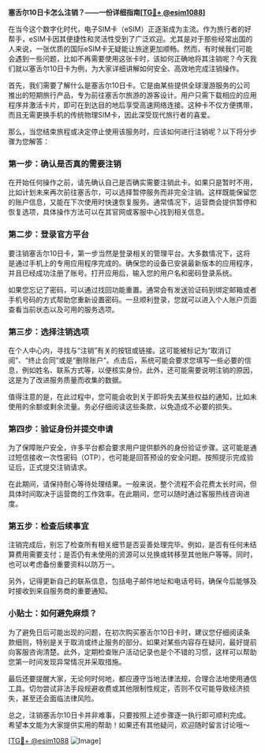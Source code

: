 **塞舌尔10日卡怎么注销？——一份详细指南[[TG💪+ @esim1088](https://t.me/s/esim1088)]**

在当今这个数字化时代，电子SIM卡（eSIM）正逐渐成为主流。作为旅行者的好帮手，eSIM卡因其便捷性和灵活性受到了广泛欢迎。尤其是对于那些经常出国的人来说，一张优质的国际eSIM卡无疑能让旅途更加顺畅。然而，有时候我们可能会遇到一些问题，比如不再需要使用这张卡时，该如何正确地将其注销呢？今天我们就以塞舌尔10日卡为例，为大家详细讲解如何安全、高效地完成注销操作。

首先，我们需要了解什么是塞舌尔10日卡。它是由某些提供全球漫游服务的公司推出的短期旅行产品，专为前往塞舌尔旅游的游客设计。用户只需下载相应的应用程序并激活卡片，即可在到达目的地后享受高速网络连接。这种卡不仅方便携带，而且无需更换手机的传统物理SIM卡，因此深受现代旅行者的喜爱。

那么，当您结束旅程或决定停止使用该服务时，应该如何进行注销呢？以下将分步骤为您解答：

### 第一步：确认是否真的需要注销

在开始任何操作之前，请先确认自己是否确实需要注销此卡。如果只是暂时不用，比如计划未来再次前往塞舌尔，可以选择暂停服务而非完全注销。这样既能保留您的账户信息，又能在下次使用时快速恢复服务。通常情况下，运营商会提供暂停和恢复选项，具体操作方法可以在其官网或客服中心找到相关信息。

### 第二步：登录官方平台

要注销塞舌尔10日卡，第一步当然是登录相关的管理平台。大多数情况下，这将是通过手机上的专用应用程序完成的。确保您的设备已安装最新版本的应用程序，并且已经成功注册了账号。打开应用后，输入您的用户名和密码登录系统。

如果您忘记了密码，可以通过找回功能重置。通常会有发送验证码到绑定邮箱或者手机号码的方式帮助您重新设置密码。一旦顺利登录，您就可以进入个人账户页面查看当前状态以及可用的服务选项。

### 第三步：选择注销选项

在个人中心内，寻找与“注销”有关的按钮或链接。这可能被标记为“取消订阅”、“终止合同”或是“删除账户”。点击后，系统可能会要求您填写一些必要的信息，例如姓名、联系方式等，以便核实身份。此外，还可能需要说明注销的原因，这是为了改进服务质量而收集的数据。

值得注意的是，在此过程中，您可能会收到关于即将失去某些权益的通知，比如未使用的余额或剩余流量。务必仔细阅读这些条款，以免造成不必要的损失。

### 第四步：验证身份并提交申请

为了保障账户安全，许多平台都会要求用户提供额外的身份验证步骤。这可能是通过短信接收一次性密码（OTP），也可能是回答预设的安全问题。按照提示完成验证后，正式提交注销请求。

在此期间，请保持耐心等待处理结果。一般来说，整个流程不会花费太长时间，但具体时间取决于运营商的工作效率。在此期间，您可以随时通过客服热线咨询进度。

### 第五步：检查后续事宜

注销完成后，别忘了检查所有相关细节是否妥善处理完毕。例如，是否有任何未结算费用需要支付；是否仍有未使用的资源可以兑换或转移至其他账户等等。同时，也可以考虑备份重要资料以防万一。

另外，记得更新自己的联系信息，包括电子邮件地址和电话号码，确保今后能够及时接收到来自服务商的重要通知。

### 小贴士：如何避免麻烦？

为了避免日后可能出现的问题，在初次购买塞舌尔10日卡时，建议您仔细阅读条款细则，特别是关于取消或终止服务的部分。如果对某些内容存在疑问，最好提前向客服咨询清楚。此外，定期检查账户活动记录也是个不错的习惯，这样可以帮助您第一时间发现异常情况并采取措施。

最后还要提醒大家，无论何时何地，都应遵守当地法律法规，合理合法地使用通信工具。切勿尝试非法手段规避收费或其他限制性规定，否则不仅可能导致经济损失，甚至还会面临法律风险。

总之，注销塞舌尔10日卡并非难事，只要按照上述步骤逐一执行即可顺利完成。希望本文能为大家提供实用的帮助！如果还有其他疑问，欢迎随时留言讨论哦～

[[TG💪+ @esim1088](https://t.me/s/esim1088) ![Image](https://i.postimg.cc/4NQfJmqS/Snipaste-2025-05-13-00-14-12.png)]